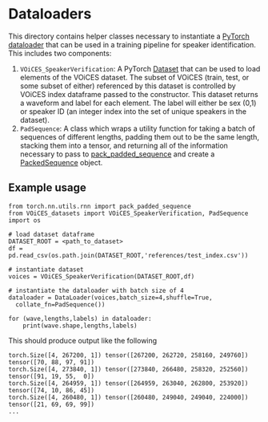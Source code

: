 # Dataloaders

This directory contains helper classes necessary to instantiate a [PyTorch dataloader](https://pytorch.org/tutorials/beginner/data_loading_tutorial.html)
that can be used in a training pipeline for speaker identification.  This includes two components:

1. `VOiCES_SpeakerVerification`: A PyTorch [Dataset](https://pytorch.org/docs/stable/data.html#torch.utils.data.Dataset) that can be used to load elements of the VOiCES dataset.  The subset of VOiCES (train, test, or some subset of either) referenced by this dataset is controlled by VOiCES index dataframe passed to the constructor.  This dataset returns a waveform and label for each element.  The label will either be sex (0,1) or speaker ID (an integer index into the set of unique speakers in the dataset).
2. `PadSequence`: A class which wraps a utility function for taking a batch of sequences of different lengths, padding them out to be the same length, stacking them into a tensor, and returning all of the information necessary to pass to [pack_padded_sequence](https://pytorch.org/docs/stable/nn.html#pack-padded-sequence) and create a [PackedSequence](https://pytorch.org/docs/stable/nn.html#torch.nn.utils.rnn.PackedSequence) object.

## Example usage

```
from torch.nn.utils.rnn import pack_padded_sequence
from VOiCES_datasets import VOiCES_SpeakerVerification, PadSequence
import os

# load dataset dataframe
DATASET_ROOT = <path_to_dataset>
df = pd.read_csv(os.path.join(DATASET_ROOT,'references/test_index.csv'))

# instantiate dataset
voices = VOiCES_SpeakerVerification(DATASET_ROOT,df)

# instantiate the dataloader with batch size of 4
dataloader = DataLoader(voices,batch_size=4,shuffle=True,
  collate_fn=PadSequence())

for (wave,lengths,labels) in dataloader:
    print(wave.shape,lengths,labels)
```

This should produce output like the following

```
torch.Size([4, 267200, 1]) tensor([267200, 262720, 258160, 249760]) tensor([70, 88, 97, 91])
torch.Size([4, 273840, 1]) tensor([273840, 266480, 258320, 252560]) tensor([91, 19, 55,  0])
torch.Size([4, 264959, 1]) tensor([264959, 263040, 262800, 253920]) tensor([74, 10, 86, 45])
torch.Size([4, 260480, 1]) tensor([260480, 249040, 249040, 224000]) tensor([21, 69, 69, 99])
...
```
